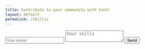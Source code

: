 ```yaml
---
title: Contribute to your community with tech!
layout: default
permalink: /skills/
---
```


<form action="https://formspree.io/davidruffner@gmail.com"
      method="POST">
		<input type="email" name="_replyto" placeholder="Your email">
    <input type="hidden" name="_subject" value="Volunteer submission!" />
	  <textarea name="message" placeholder="Your skills"></textarea>
	  <button type="submit">Send</button>
</form>
